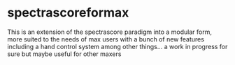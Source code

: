 # spectrascoreformax
This is an extension of the spectrascore paradigm into a modular form, more suited to the needs of max users with a bunch of new features including a hand control system among other things... a work in progress for sure but maybe useful for other maxers
